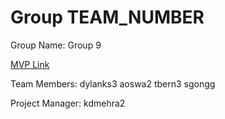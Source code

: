 # Group TEAM_NUMBER
Group Name: Group 9

[MVP Link](https://docs.google.com/document/d/1xPoQdBbHuV-QSsPsJCC-X_cTfnT0Trt04fLsvaaAst4/edit?usp=sharing)

Team Members: 
dylanks3
aoswa2
tbern3
sgongg

Project Manager: kdmehra2

